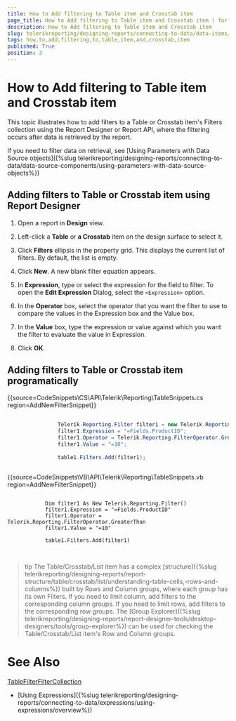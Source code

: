```yaml
---
title: How to Add filtering to Table item and Crosstab item
page_title: How to Add filtering to Table item and Crosstab item | for Telerik Reporting Documentation
description: How to Add filtering to Table item and Crosstab item
slug: telerikreporting/designing-reports/connecting-to-data/data-items/filtering-data/how-to-add-filtering-to-table-item-and-crosstab-item
tags: how,to,add,filtering,to,table,item,and,crosstab,item
published: True
position: 3
---
```


# How to Add filtering to Table item and Crosstab item



This topic illustrates how to add filters to a Table or Crosstab item's Filters collection using the Report Designer or Report API,
        where the filtering occurs after data is retrieved by the report.
      

If you need to filter data on retrieval, see [Using Parameters with Data Source objects]({%slug telerikreporting/designing-reports/connecting-to-data/data-source-components/using-parameters-with-data-source-objects%})

## Adding filters to Table or Crosstab item using Report Designer

1. Open a report in __Design__ view.
            

1. Left-click a __Table__ or __a Crosstab__ item on the design surface to select it.
            

1. Click __Filters__ ellipsis in the property grid. This displays the current list of filters. By default, the list is empty.
            

1. Click __New__. A new blank filter equation appears.
            

1. In __Expression__, type or select the expression for the field to filter. To open the __Edit Expression__ Dialog, select the ```<Expression>``` option.
            

1. In the __Operator__ box, select the operator that you want the filter to use to compare the values in the Expression box and the Value box.
            

1. In the __Value__ box, type the expression or value against which you want the filter to evaluate the value in Expression.
            

1. Click __OK__.
            

## Adding filters to Table or Crosstab item programatically

{{source=CodeSnippets\CS\API\Telerik\Reporting\TableSnippets.cs region=AddNewFilterSnippet}}
````C#
	
	            Telerik.Reporting.Filter filter1 = new Telerik.Reporting.Filter();
	            filter1.Expression = "=Fields.ProductID";
	            filter1.Operator = Telerik.Reporting.FilterOperator.GreaterThan;
	            filter1.Value = "=10";
	
	            table1.Filters.Add(filter1);
	
````



{{source=CodeSnippets\VB\API\Telerik\Reporting\TableSnippets.vb region=AddNewFilterSnippet}}
````VB
	
	        Dim filter1 As New Telerik.Reporting.Filter()
	        filter1.Expression = "=Fields.ProductID"
	        filter1.Operator = Telerik.Reporting.FilterOperator.GreaterThan
	        filter1.Value = "=10"
	
	        table1.Filters.Add(filter1)
	
````



## 

>tip The Table/Crosstab/List item has a complex [structure]({%slug telerikreporting/designing-reports/report-structure/table/crosstab/list/understanding-table-cells,-rows-and-columns%}) built by Rows and Column groups,            where each group has its own Filters.            If you need to limit column, add filters to the corresponding column groups. If you need to limit rows, add filters to the corresponding row groups.          The [Group Explorer]({%slug telerikreporting/designing-reports/report-designer-tools/desktop-designers/tools/group-explorer%}) can be used for checking the            Table/Crosstab/List item's Row and Column groups.          


# See Also
[Table](/reporting/api/Telerik.Reporting.Table)[Filter](/reporting/api/Telerik.Reporting.Filter)[FilterCollection](/reporting/api/Telerik.Reporting.FilterCollection)

 * [Using Expressions]({%slug telerikreporting/designing-reports/connecting-to-data/expressions/using-expressions/overview%})
